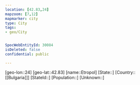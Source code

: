 ```yaml
---
location: [42.83,24]
mapzoom: [7,12] 
mapmarker: city 
type: City
tags:
- geo/City


SpocWebEntityId: 30084
isDeleted: false
confidential: public

---
```

[geo-lon::24]
[geo-lat::42.83]
[name::Etropol]
[State::]
[Country::[[Bulgaria]]]
[StateId::]
[Population::]
[Unknown::]

